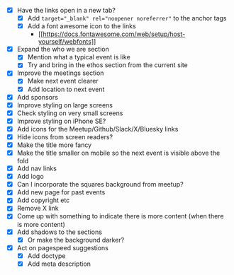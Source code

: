 - [x] Have the links open in a new tab?
    - [x] Add `target="_blank" rel="noopener noreferrer"` to the anchor tags
    - [x] Add a font awesome icon to the links
        - [[https://docs.fontawesome.com/web/setup/host-yourself/webfonts]]
- [x] Expand the who we are section
    - [x] Mention what a typical event is like
    - [x] Try and bring in the ethos section from the current site
- [x] Improve the meetings section
    - [x] Make next event clearer
    - [x] Add location to next event
- [x] Add sponsors
- [x] Improve styling on large screens
- [x] Check styling on very small screens
- [x] Improve styling on iPhone SE?
- [x] Add icons for the Meetup/Github/Slack/X/Bluesky links
- [x] Hide icons from screen readers?
- [x] Make the title more fancy
- [x] Make the title smaller on mobile so the next event is visible above the fold
- [x] Add nav links
- [x] Add logo
- [x] Can I incorporate the squares background from meetup?
- [x] Add new page for past events
- [x] Add copyright etc
- [x] Remove X link
- [x] Come up with something to indicate there is more content (when there is more content)
- [x] Add shadows to the sections
    - [x] Or make the background darker?
- [x] Act on pagespeed suggestions
    - [x] Add doctype
    - [x] Add meta description